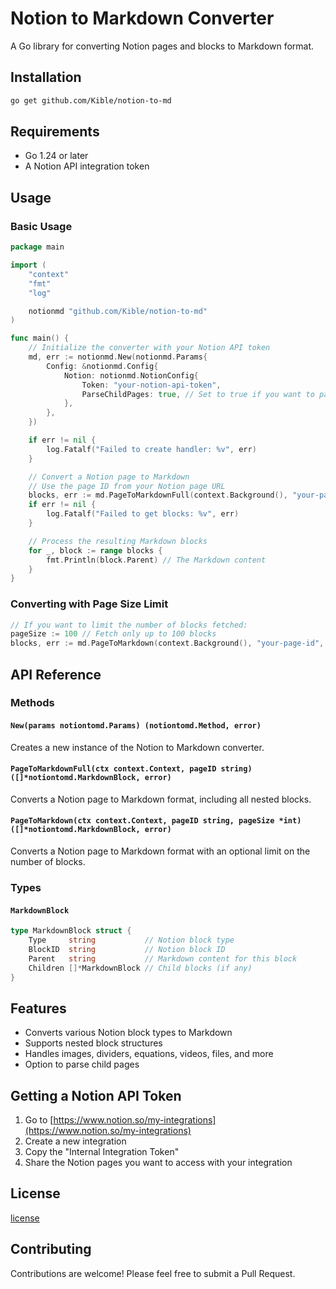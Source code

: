 # Notion to Markdown Converter

A Go library for converting Notion pages and blocks to Markdown format.

## Installation

```bash
go get github.com/Kible/notion-to-md
```

## Requirements

- Go 1.24 or later
- A Notion API integration token

## Usage

### Basic Usage

```go
package main

import (
	"context"
	"fmt"
	"log"

	notionmd "github.com/Kible/notion-to-md"
)

func main() {
	// Initialize the converter with your Notion API token
	md, err := notionmd.New(notionmd.Params{
		Config: &notionmd.Config{
			Notion: notionmd.NotionConfig{
				Token: "your-notion-api-token",
				ParseChildPages: true, // Set to true if you want to parse child pages
			},
		},
	})

	if err != nil {
		log.Fatalf("Failed to create handler: %v", err)
	}

	// Convert a Notion page to Markdown
	// Use the page ID from your Notion page URL
	blocks, err := md.PageToMarkdownFull(context.Background(), "your-page-id")
	if err != nil {
		log.Fatalf("Failed to get blocks: %v", err)
	}

	// Process the resulting Markdown blocks
	for _, block := range blocks {
		fmt.Println(block.Parent) // The Markdown content
	}
}
```

### Converting with Page Size Limit

```go
// If you want to limit the number of blocks fetched:
pageSize := 100 // Fetch only up to 100 blocks
blocks, err := md.PageToMarkdown(context.Background(), "your-page-id", &pageSize)
```

## API Reference

### Methods

#### `New(params notiontomd.Params) (notiontomd.Method, error)`

Creates a new instance of the Notion to Markdown converter.

#### `PageToMarkdownFull(ctx context.Context, pageID string) ([]*notiontomd.MarkdownBlock, error)`

Converts a Notion page to Markdown format, including all nested blocks.

#### `PageToMarkdown(ctx context.Context, pageID string, pageSize *int) ([]*notiontomd.MarkdownBlock, error)`

Converts a Notion page to Markdown format with an optional limit on the number of blocks.

### Types

#### `MarkdownBlock`

```go
type MarkdownBlock struct {
	Type     string           // Notion block type
	BlockID  string           // Notion block ID
	Parent   string           // Markdown content for this block
	Children []*MarkdownBlock // Child blocks (if any)
}
```

## Features

- Converts various Notion block types to Markdown
- Supports nested block structures
- Handles images, dividers, equations, videos, files, and more
- Option to parse child pages

## Getting a Notion API Token

1. Go to [https://www.notion.so/my-integrations](https://www.notion.so/my-integrations)
2. Create a new integration
3. Copy the "Internal Integration Token"
4. Share the Notion pages you want to access with your integration

## License

[license](/LICENSE)

## Contributing

Contributions are welcome! Please feel free to submit a Pull Request.
